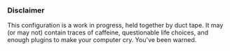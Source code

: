 ### Disclaimer

This configuration is a work in progress, held together by duct tape. It may (or may not) contain traces of caffeine, questionable life choices, and enough plugins to make your computer cry. You've been warned.

